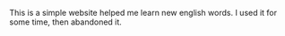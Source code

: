 This is a simple website helped me learn new english words.
I used it for some time, then abandoned it.